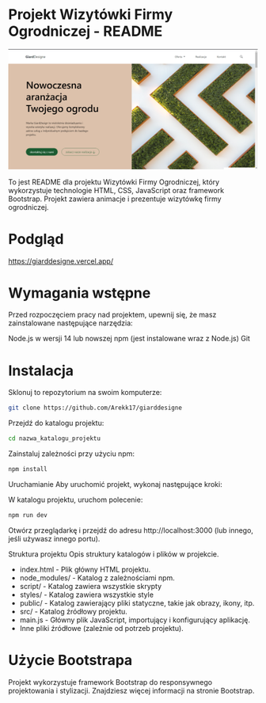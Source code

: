# Projekt Wizytówki Firmy Ogrodniczej - README

![Alt text](image.png)

To jest README dla projektu Wizytówki Firmy Ogrodniczej, który wykorzystuje technologie HTML, CSS, JavaScript oraz framework Bootstrap. Projekt zawiera animacje i prezentuje wizytówkę firmy ogrodniczej.

# Podgląd

https://giarddesigne.vercel.app/

# Wymagania wstępne

Przed rozpoczęciem pracy nad projektem, upewnij się, że masz zainstalowane następujące narzędzia:

Node.js w wersji 14 lub nowszej
npm (jest instalowane wraz z Node.js)
Git

# Instalacja

Sklonuj to repozytorium na swoim komputerze:

```bash
git clone https://github.com/Arekk17/giarddesigne
```

Przejdź do katalogu projektu:

```bash
cd nazwa_katalogu_projektu
```

Zainstaluj zależności przy użyciu npm:

```bash
npm install
```

Uruchamianie
Aby uruchomić projekt, wykonaj następujące kroki:

W katalogu projektu, uruchom polecenie:

```bash
npm run dev
```

Otwórz przeglądarkę i przejdź do adresu http://localhost:3000 (lub innego, jeśli używasz innego portu).

Struktura projektu
Opis struktury katalogów i plików w projekcie.

- index.html - Plik główny HTML projektu.
- node_modules/ - Katalog z zależnościami npm.
- script/ - Katalog zawiera wszystkie skrypty
- styles/ - Katalog zawiera wszystkie style
- public/ - Katalog zawierający pliki statyczne, takie jak obrazy, ikony, itp.
- src/ - Katalog źródłowy projektu.
- main.js - Główny plik JavaScript, importujący i konfigurujący aplikację.
- Inne pliki źródłowe (zależnie od potrzeb projektu).

# Użycie Bootstrapa

Projekt wykorzystuje framework Bootstrap do responsywnego projektowania i stylizacji. Znajdziesz więcej informacji na stronie Bootstrap.
